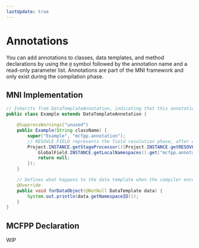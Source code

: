 ```yaml
---
lastUpdate: true
---
```


# Annotations

You can add annotations to classes, data templates, and method declarations by using the `@` symbol followed by the annotation name and a read-only parameter list. Annotations are part of the MNI framework and only exist during the compilation phase.

## MNI Implementation

```java
// Inherits from DataTemplateAnnotation, indicating that this annotation can only be used on data templates
public class Example extends DataTemplateAnnotation {

    @SuppressWarnings("unused")
    public Example(String className) {
        super("Example", "mcfpp.annotation");
        // RESOVLE_FIELD represents the field resolution phase, after which the annotation will be registered in the compiler
        Project.INSTANCE.getStageProcessor()[Project.INSTANCE.getRESOVLE_FIELD()].add(() -> {
            GlobalField.INSTANCE.getLocalNamespaces().get("mcfpp.annotation").getField().addAnnotation("Example", this.getClass(), false);
            return null;
        });
    }

    // Defines what happens to the data template when the compiler encounters this annotation during the annotation parsing phase
    @Override
    public void forDataObject(@NotNull DataTemplate data) {
        System.out.println(data.getNamespaceID());
    }
}
```

## MCFPP Declaration

WIP
